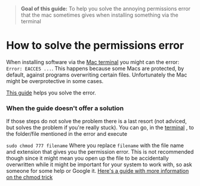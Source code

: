> **Goal of this guide:** To help you solve the annoying permissions error that the mac sometimes gives when installing something via the terminal

# How to solve the permissions error

When installing software via the [Mac terminal](http://www.macworld.com/article/2042378/master-the-command-line-navigating-files-and-folders.html) you might can the error: ```Error: EACCES ...```. This happens because some Macs are protected, by default, against programs overwriting certain files. Unfortunately the Mac might be overprotective in some cases.

[This guide](https://docs.npmjs.com/getting-started/fixing-npm-permissions) helps you solve the error.


### When the guide doesn't offer a solution

If those steps do not solve the problem there is a last resort (not adviced, but solves the problem if you're really stuck).
You can go, in the [terminal](http://www.macworld.com/article/2042378/master-the-command-line-navigating-files-and-folders.html) , to the folder/file mentioned in the error and execute

```sudo chmod 777 filename```
Where you replace ```filename``` with the file name and extension that gives you the permission error. This is not recommended though since it might mean you open up the file to be accidentally overwritten while it might be important for your system to work with, so ask someone for some help or Google it.
[Here's a guide with more information on the chmod trick](http://www.chriswrites.com/how-to-change-file-permissions-using-the-terminal/)
